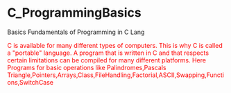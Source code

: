 # C_ProgrammingBasics
 Basics Fundamentals of Programming in C Lang
 
 <font color = "Red">C is available for many different types of computers. This is why C is called a "portable" language. A program that is written in C and that respects certain limitations can be compiled for many different platforms.
Here Programs for basic operations like  Palindromes,Pascals Triangle,Pointers,Arrays,Class,FileHandling,Factorial,ASCII,Swapping,Functions,SwitchCase
</font>
